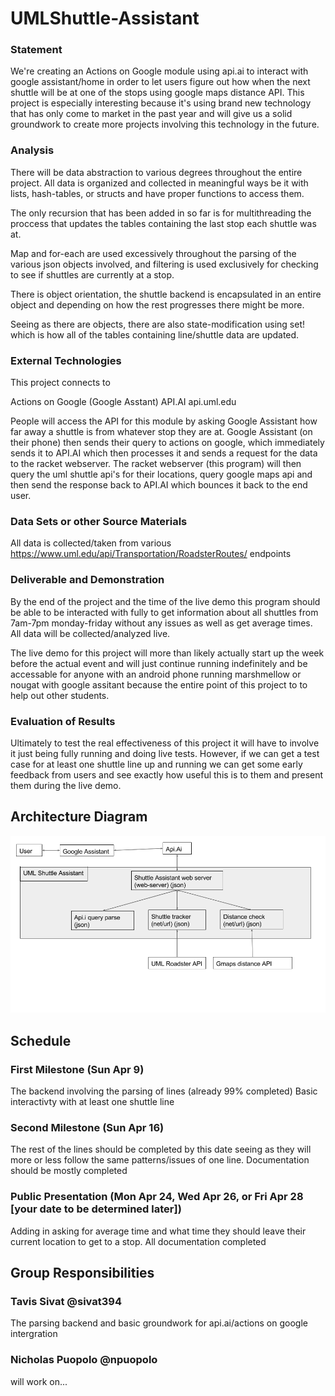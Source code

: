 # UMLShuttle-Assistant

### Statement
We're creating an Actions on Google module using api.ai to interact with google assistant/home in order to let users figure out how when the next shuttle will be at one of the stops using google maps distance API. This project is especially interesting because it's using brand new technology that has only come to market in the past year and will give us a solid groundwork to create more projects involving this technology in the future. 


### Analysis
There will be data abstraction to various degrees throughout the entire project. All data is organized and collected in meaningful ways be it with lists, hash-tables, or structs and have proper functions to access them.

The only recursion that has been added in so far is for multithreading the proccess that updates the tables containing the last stop each shuttle was at. 

Map and for-each are used excessively throughout the parsing of the various json objects involved, and filtering is used exclusively for checking to see if shuttles are currently at a stop.

There is object orientation, the shuttle backend is encapsulated in an entire object and depending on how the rest progresses there might be more.

Seeing as there are objects, there are also state-modification using set! which is how all of the tables containing line/shuttle data are updated.


### External Technologies
This project connects to

Actions on Google (Google Asstant)
API.AI 
api.uml.edu

People will access the API for this module by asking Google Assistant how far away a shuttle is from whatever stop they are at. Google Assistant (on their phone) then sends their query to actions on google, which immediately sends it to API.AI which then processes it and sends a request for the data to the racket webserver. The racket webserver (this program) will then query the uml shuttle api's for their locations, query google maps api and then send the response back to API.AI which bounces it back to the end user.

### Data Sets or other Source Materials

All data is collected/taken from various https://www.uml.edu/api/Transportation/RoadsterRoutes/ endpoints 

### Deliverable and Demonstration

By the end of the project and the time of the live demo this program should be able to be interacted with fully to get information about all shuttles from 7am-7pm monday-friday without any issues as well as get average times. All data will be collected/analyzed live. 


The live demo for this project will more than likely actually start up the week before the actual event and will just continue running indefinitely and be accessable for anyone with an android phone running marshmellow or nougat with google assitant because the entire point of this project to to help out other students.

### Evaluation of Results
Ultimately to test the real effectiveness of this project it will have to involve it just being fully running and doing live tests. However, if we can get a test case for at least one shuttle line up and running we can get some early feedback from users and see exactly how useful this is to them and present them during the live demo. 

## Architecture Diagram
![arch](arch.png)

## Schedule

### First Milestone (Sun Apr 9)
The backend involving the parsing of lines (already 99% completed)
Basic interactivty with at least one shuttle line 

### Second Milestone (Sun Apr 16)
The rest of the lines should be completed by this date seeing as they will more or less follow the same patterns/issues of one line. 
Documentation should be mostly completed

### Public Presentation (Mon Apr 24, Wed Apr 26, or Fri Apr 28 [your date to be determined later])
Adding in asking for average time and what time they should leave their current location to get to a stop.
All documentation completed 

## Group Responsibilities

### Tavis Sivat @sivat394
The parsing backend and basic groundwork for api.ai/actions on google intergration 

### Nicholas Puopolo @npuopolo
will work on...

